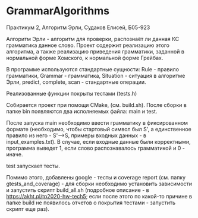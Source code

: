 # GrammarAlgorithms
Практикум 2, Алгоритм Эрли, Судаков Елисей, Б05-923

Алгоритм Эрли - алгоритм для проверки, распознаёт ли данная КС грамматика данное слово. Проект содержит реализацию этого алгоритма, а также реализацию приведения грамматики, заданной в нормальной форме Хомского, к нормальной форме Грейбах.

В программе используются стандартные сущности:
Rule - правило грамматики, Grammar - грамматика, Situation - ситуация в алгоритме Эрли, predict, complete, scan - стандартные операции.

Реализованные функции покрыты тестами (tests.h)

Собирается проект при помощи CMake, (см. build.sh).
После сборки в папке bin появляются два исполняемых файла: main и test.

После запуска main необходимо ввести грамматику в фиксированном формате (необходимо, чтобы стартовый символ был S', а единственное правило из него - S'-->S, примеры входных данных -
в input_examples.txt). В случае, если входные данные были корректными, программа выведет 1, если слово распознавалось грамматикой и 0 - иначе.

test запускает тесты.


Помимо этого, добавлены google - тесты и coverage report (см. папку gtests_and_coverage) - для сборки необходимо установить зависимости и запустить скрипт build_all.sh (подробное описание - в https://akht.pl/tp2020-hw-tech5; если после этого по какой-то причине в папке build не появилось отчетов о покрытия тестами - запустить скрипт еще раз).
